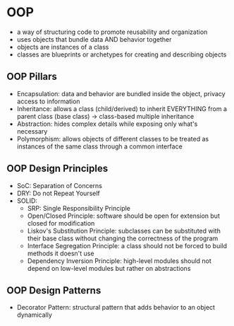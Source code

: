 # OOP

- a way of structuring code to promote reusability and organization
- uses objects that bundle data AND behavior together
- objects are instances of a class
- classes are blueprints or archetypes for creating and describing objects

## OOP Pillars
- Encapsulation: data and behavior are bundled inside the object, privacy access to information
- Inheritance: allows a class (child/derived) to inherit EVERYTHING from a parent class (base class) -> class-based multiple inheritance
- Abstraction: hides complex details while exposing only what's necessary
- Polymorphism: allows objects of different classes to be treated as instances of the same class through a common interface

## OOP Design Principles
- SoC: Separation of Concerns
- DRY: Do not Repeat Yourself
- SOLID: 
    - SRP: Single Responsibility Principle
    - Open/Closed Principle: software should be open for extension but closed for modification
    - Liskov's Substitution Principle: subclasses can be substituted with their base class without changing the correctness of the program
    - Interface Segregation Principle: a class should not be forced to build methods it doesn't use
    - Dependency Inversion Principle: high-level modules should not depend on low-level modules but rather on abstractions

## OOP Design Patterns
- Decorator Pattern: structural pattern that adds behavior to an object dynamically